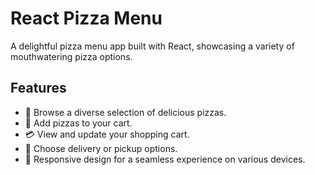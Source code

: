 # React Pizza Menu

A delightful pizza menu app built with React, showcasing a variety of mouthwatering pizza options.

## Features

- 🍕 Browse a diverse selection of delicious pizzas.
- 🛒 Add pizzas to your cart.
- 💳 View and update your shopping cart.
- 📍 Choose delivery or pickup options.
- 📱 Responsive design for a seamless experience on various devices.


